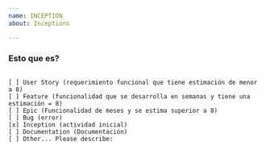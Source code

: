 ```yaml
---
name: INCEPTION
about: Inceptions

---
```


### Esto que es?
<pre><code>
[ ] User Story (requerimiento funcional que tiene estimación de menor a 8)
[ ] Feature (funcionalidad que se desarrolla en semanas y tiene una estimación = 8)
[ ] Epic (Funcionalidad de meses y se estima superior a 8)
[ ] Bug (error)  
[x] Inception (actividad inicial)
[ ] Documentation (Documentación)
[ ] Other... Please describe:
</code></pre>
